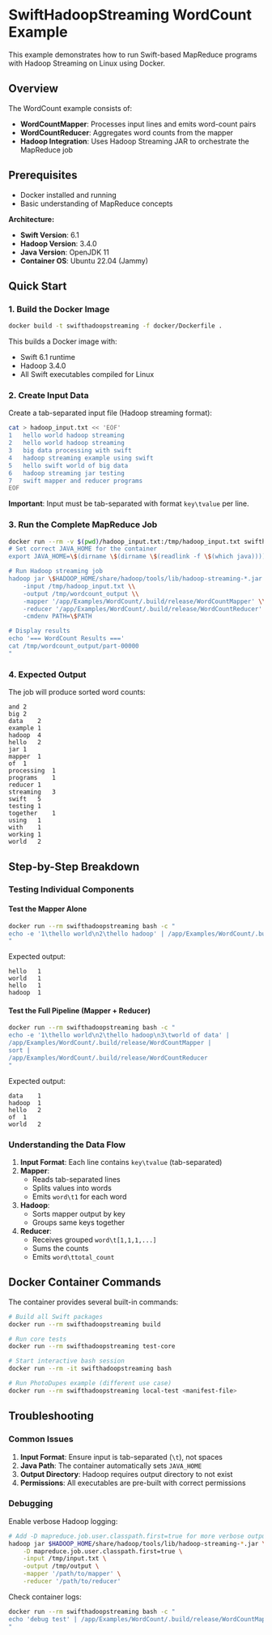 # SwiftHadoopStreaming WordCount Example

This example demonstrates how to run Swift-based MapReduce programs with Hadoop Streaming on Linux using Docker.

## Overview

The WordCount example consists of:
- **WordCountMapper**: Processes input lines and emits word-count pairs
- **WordCountReducer**: Aggregates word counts from the mapper
- **Hadoop Integration**: Uses Hadoop Streaming JAR to orchestrate the MapReduce job

## Prerequisites

- Docker installed and running
- Basic understanding of MapReduce concepts

**Architecture:**
- **Swift Version**: 6.1
- **Hadoop Version**: 3.4.0
- **Java Version**: OpenJDK 11
- **Container OS**: Ubuntu 22.04 (Jammy)

## Quick Start

### 1. Build the Docker Image

```bash
docker build -t swifthadoopstreaming -f docker/Dockerfile .
```

This builds a Docker image with:
- Swift 6.1 runtime
- Hadoop 3.4.0
- All Swift executables compiled for Linux

### 2. Create Input Data

Create a tab-separated input file (Hadoop streaming format):

```bash
cat > hadoop_input.txt << 'EOF'
1	hello world hadoop streaming
2	hello world hadoop streaming
3	big data processing with swift
4	hadoop streaming example using swift
5	hello swift world of big data
6	hadoop streaming jar testing
7	swift mapper and reducer programs
EOF
```

**Important**: Input must be tab-separated with format `key\tvalue` per line.

### 3. Run the Complete MapReduce Job

```bash
docker run --rm -v $(pwd)/hadoop_input.txt:/tmp/hadoop_input.txt swifthadoopstreaming bash -c "
# Set correct JAVA_HOME for the container
export JAVA_HOME=\$(dirname \$(dirname \$(readlink -f \$(which java))))

# Run Hadoop streaming job
hadoop jar \$HADOOP_HOME/share/hadoop/tools/lib/hadoop-streaming-*.jar \\
    -input /tmp/hadoop_input.txt \\
    -output /tmp/wordcount_output \\
    -mapper '/app/Examples/WordCount/.build/release/WordCountMapper' \\
    -reducer '/app/Examples/WordCount/.build/release/WordCountReducer' \\
    -cmdenv PATH=\$PATH

# Display results
echo '=== WordCount Results ==='
cat /tmp/wordcount_output/part-00000
"
```

### 4. Expected Output

The job will produce sorted word counts:

```
and	2
big	2
data	2
example	1
hadoop	4
hello	2
jar	1
mapper	1
of	1
processing	1
programs	1
reducer	1
streaming	3
swift	5
testing	1
together	1
using	1
with	1
working	1
world	2
```

## Step-by-Step Breakdown

### Testing Individual Components

#### Test the Mapper Alone

```bash
docker run --rm swifthadoopstreaming bash -c "
echo -e '1\thello world\n2\thello hadoop' | /app/Examples/WordCount/.build/release/WordCountMapper
"
```

Expected output:
```
hello	1
world	1
hello	1
hadoop	1
```

#### Test the Full Pipeline (Mapper + Reducer)

```bash
docker run --rm swifthadoopstreaming bash -c "
echo -e '1\thello world\n2\thello hadoop\n3\tworld of data' | 
/app/Examples/WordCount/.build/release/WordCountMapper | 
sort | 
/app/Examples/WordCount/.build/release/WordCountReducer
"
```

Expected output:
```
data	1
hadoop	1
hello	2
of	1
world	2
```

### Understanding the Data Flow

1. **Input Format**: Each line contains `key\tvalue` (tab-separated)
2. **Mapper**: 
   - Reads tab-separated lines
   - Splits values into words
   - Emits `word\t1` for each word
3. **Hadoop**: 
   - Sorts mapper output by key
   - Groups same keys together
4. **Reducer**:
   - Receives grouped `word\t[1,1,1,...]`
   - Sums the counts
   - Emits `word\ttotal_count`

## Docker Container Commands

The container provides several built-in commands:

```bash
# Build all Swift packages
docker run --rm swifthadoopstreaming build

# Run core tests
docker run --rm swifthadoopstreaming test-core

# Start interactive bash session
docker run --rm -it swifthadoopstreaming bash

# Run PhotoDupes example (different use case)
docker run --rm swifthadoopstreaming local-test <manifest-file>
```

## Troubleshooting

### Common Issues

1. **Input Format**: Ensure input is tab-separated (`\t`), not spaces
2. **Java Path**: The container automatically sets `JAVA_HOME` 
3. **Output Directory**: Hadoop requires output directory to not exist
4. **Permissions**: All executables are pre-built with correct permissions

### Debugging

Enable verbose Hadoop logging:
```bash
# Add -D mapreduce.job.user.classpath.first=true for more verbose output
hadoop jar $HADOOP_HOME/share/hadoop/tools/lib/hadoop-streaming-*.jar \
    -D mapreduce.job.user.classpath.first=true \
    -input /tmp/input.txt \
    -output /tmp/output \
    -mapper '/path/to/mapper' \
    -reducer '/path/to/reducer'
```

Check container logs:
```bash
docker run --rm swifthadoopstreaming bash -c "
echo 'debug test' | /app/Examples/WordCount/.build/release/WordCountMapper 2>&1
"
```
